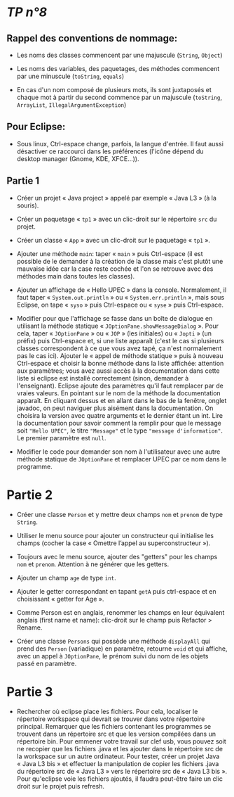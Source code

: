 *TP n°8*
========

Rappel des conventions de nommage:
----------------------------------

-   Les noms des classes commencent par une majuscule (`String`, `Object`)

-   Les noms des variables, des paquetages, des méthodes commencent par une
    minuscule (`toString`, `equals`)

-   En cas d'un nom composé de plusieurs mots, ils sont juxtaposés et chaque mot
    à partir du second commence par un majuscule (`toString`, `ArrayList`,
    `IllegalArgumentException`)

Pour Eclipse:
-------------

-   Sous linux, Ctrl-espace change, parfois, la langue d'entrée. Il faut aussi
    désactiver ce raccourci dans les préférences (l'icône dépend du desktop
    manager (Gnome, KDE, XFCE...)).

Partie 1
--------

-   Créer un projet « Java project » appelé par exemple « Java L3 » (à la
    souris).

-   Créer un paquetage « `tp1` » avec un clic-droit sur le répertoire `src` du
    projet.

-   Créer un classe « `App` » avec un clic-droit sur le paquetage « `tp1` ».

-   Ajouter une méthode `main`: taper « `main` » puis Ctrl-espace (il est
    possible de le demander à la création de la classe mais c'est plutôt une
    mauvaise idée car la case reste cochée et l'on se retrouve avec des méthodes
    main dans toutes les classes).

-   Ajouter un affichage de « Hello UPEC » dans la console. Normalement, il faut
    taper « `System.out.println` » ou « `System.err.println` », mais sous
    Eclipse, on tape « `syso` » puis Ctrl-espace ou « `syse` » puis Ctrl-espace.

-   Modifier pour que l'affichage se fasse dans un boîte de dialogue en
    utilisant la méthode statique « `JOptionPane.showMessageDialog` ». Pour
    cela, taper « `JOptionPane` » ou « `JOP` » (les initiales) ou « `Jopti` »
    (un préfix) puis Ctrl-espace et, si une liste apparaît (c'est le cas si
    plusieurs classes correspondent à ce que vous avez tapé, ça n'est
    normalement pas le cas ici). Ajouter le « appel de méthode statique » puis à
    nouveau Ctrl-espace et choisir la bonne méthode dans la liste affichée:
    attention aux paramètres; vous avez aussi accès à la documentation dans
    cette liste si eclipse est installé correctement (sinon, demander à
    l'enseignant). Eclipse ajoute des paramètres qu'il faut remplacer par de
    vraies valeurs. En pointant sur le nom de la méthode la documentation
    apparaît. En cliquant dessus et en allant dans le bas de la fenêtre, onglet
    javadoc, on peut naviguer plus aisément dans la documentation. On choisira
    la version avec quatre arguments et le dernier étant un int. Lire la
    documentation pour savoir comment la remplir pour que le message soit
    `"Hello UPEC"`, le titre `"Message"` et le type `"message d'information"`.
    Le premier paramètre est `null`.

-   Modifier le code pour demander son nom à l'utilisateur avec une autre
    méthode statique de `JOptionPane` et remplacer UPEC par ce nom dans le
    programme.

Partie 2
========

-   Créer une classe `Person` et y mettre deux champs `nom` et `prenom` de type
    `String`.

-   Utiliser le menu source pour ajouter un constructeur qui initialise les
    champs (cocher la case « Omettre l’appel au superconstructeur »).

-   Toujours avec le menu source, ajouter des "getters" pour les champs `nom` et
    `prenom`. Attention à ne générer que les getters.

-   Ajouter un champ `age` de type `int`.

-   Ajouter le getter correspondant en tapant `getA` puis ctrl-espace et en
    choisissant « getter for Age ».

-   Comme Person est en anglais, renommer les champs en leur équivalent anglais
    (first name et name): clic-droit sur le champ puis Refactor \> Rename.

-   Créer une classe `Persons` qui possède une méthode `displayAll`
    qui prend des `Person` (variadique) en paramètre, retourne `void` et qui
    affiche, avec un appel à `JOptionPane`, le prénom suivi du nom de les objets
    passé en paramètre.

Partie 3
========

-   Rechercher où eclipse place les fichiers. Pour cela, localiser le répertoire
    workspace qui devrait se trouver dans votre répertoire principal. Remarquer
    que les fichiers contenant les programmes se trouvent dans un répertoire src
    et que les version compilées dans un répertoire bin. Pour emmener votre
    travail sur clef usb, vous pouvez soit ne recopier que les fichiers .java et
    les ajouter dans le répertoire src de la workspace sur un autre ordinateur.
    Pour tester, créer un projet Java « Java L3 bis » et effectuer la
    manipulation de copier les fichiers .java du répertoire src de « Java L3 »
    vers le répertoire src de « Java L3 bis ». Pour qu'eclipse voie les fichiers
    ajoutés, il faudra peut-être faire un clic droit sur le projet puis refresh.
